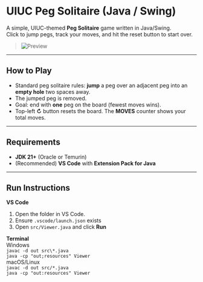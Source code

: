 # UIUC Peg Solitaire (Java / Swing)

A simple, UIUC-themed **Peg Solitaire** game written in Java/Swing.  
Click to jump pegs, track your moves, and hit the reset button to start over.

> ![Preview](docs/screenshot.png)

---

## How to Play
- Standard peg solitaire rules: **jump** a peg over an adjacent peg into an **empty hole** two spaces away.  
- The jumped peg is removed.  
- Goal: end with **one** peg on the board (fewest moves wins).
- Top-left **↻** button resets the board. The **MOVES** counter shows your total moves.

---

## Requirements
- **JDK 21+** (Oracle or Temurin)
- (Recommended) **VS Code** with **Extension Pack for Java**

---

## Run Instructions
**VS Code**  
1. Open the folder in VS Code.
2. Ensure `.vscode/launch.json` exists
3. Open `src/Viewer.java` and click **Run**

**Terminal**  
Windows  
`javac -d out src\*.java`  
`java -cp "out;resources" Viewer`  
macOS/Linux  
`javac -d out src/*.java`  
`java -cp "out:resources" Viewer`  
